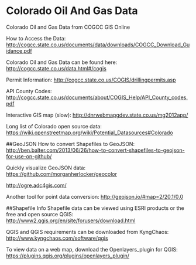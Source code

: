 # Colorado Oil And Gas Data
Colorado Oil and Gas Data from COGCC GIS Online

How to Access the Data: http://cogcc.state.co.us/documents/data/downloads/COGCC_Download_Guidance.pdf

Colorado Oil and Gas Data can be found here:  http://cogcc.state.co.us/data.html#/cogis

Permit Information: http://cogcc.state.co.us/COGIS/drillingpermits.asp

API County Codes: http://cogcc.state.co.us/documents/about/COGIS_Help/API_County_codes.pdf

Interactive GIS map (slow):  http://dnrwebmapgdev.state.co.us/mg2012app/

Long list of Colorado open source data: https://wiki.openstreetmap.org/wiki/Potential_Datasources#Colorado

##GeoJSON
How to convert Shapefiles to GeoJSON: 
http://ben.balter.com/2013/06/26/how-to-convert-shapefiles-to-geojson-for-use-on-github/

Quickly visualize GeoJSON data:  https://github.com/morganherlocker/geocolor

http://ogre.adc4gis.com/

Another tool for point data conversion: http://geojson.io/#map=2/20.1/0.0


##Shapefile Info
Shapefile data can be viewed using ESRI products or the free and open source QGIS: http://www2.qgis.org/en/site/forusers/download.html

QGIS and QGIS requirements can be downloaded from KyngChaos: http://www.kyngchaos.com/software/qgis

To view data on a web map, download the Openlayers_plugin for QGIS:
https://plugins.qgis.org/plugins/openlayers_plugin/

